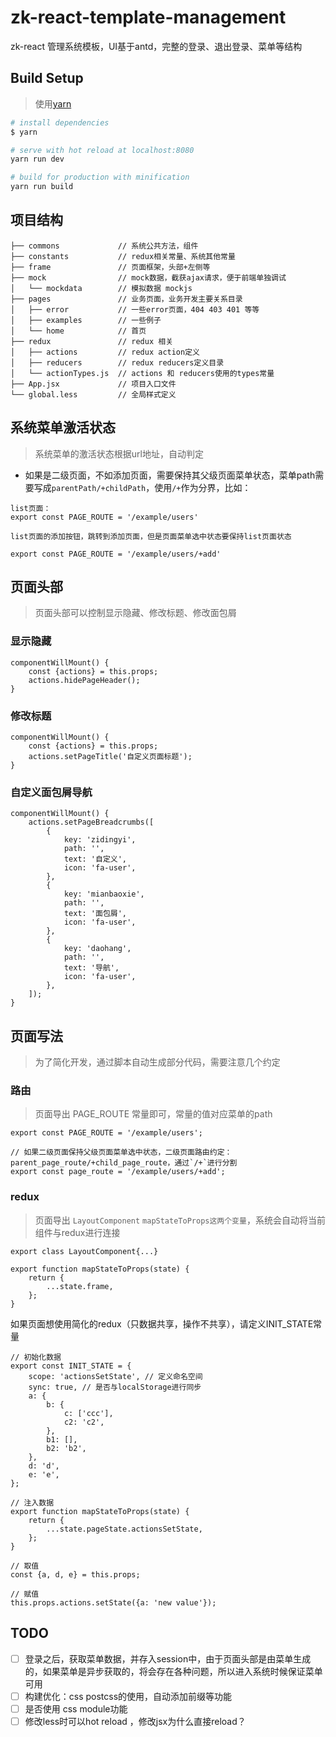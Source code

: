 # zk-react-template-management
zk-react 管理系统模板，UI基于antd，完整的登录、退出登录、菜单等结构

## Build Setup
> 使用[yarn](https://yarnpkg.com/zh-Hans/)

``` bash
# install dependencies
$ yarn

# serve with hot reload at localhost:8080
yarn run dev

# build for production with minification
yarn run build

```

## 项目结构
```
├── commons             // 系统公共方法，组件
├── constants           // redux相关常量、系统其他常量
├── frame               // 页面框架，头部+左侧等
├── mock                // mock数据，截获ajax请求，便于前端单独调试
│   └── mockdata        // 模拟数据 mockjs
├── pages               // 业务页面，业务开发主要关系目录
│   ├── error           // 一些error页面，404 403 401 等等
│   ├── examples        // 一些例子
│   └── home            // 首页
├── redux               // redux 相关
│   ├── actions         // redux action定义
│   ├── reducers        // redux reducers定义目录
│   └── actionTypes.js  // actions 和 reducers使用的types常量
├── App.jsx             // 项目入口文件
└── global.less         // 全局样式定义

```

## 系统菜单激活状态
> 系统菜单的激活状态根据url地址，自动判定

- 如果是二级页面，不如添加页面，需要保持其父级页面菜单状态，菜单path需要写成`parentPath/+childPath`，使用`/+`作为分界，比如：
```
list页面：
export const PAGE_ROUTE = '/example/users'

list页面的添加按钮，跳转到添加页面，但是页面菜单选中状态要保持list页面状态

export const PAGE_ROUTE = '/example/users/+add'
```

## 页面头部
> 页面头部可以控制显示隐藏、修改标题、修改面包屑

### 显示隐藏
```
componentWillMount() {
    const {actions} = this.props;
    actions.hidePageHeader();
}

```

### 修改标题
```
componentWillMount() {
    const {actions} = this.props;
    actions.setPageTitle('自定义页面标题');
}
```

### 自定义面包屑导航
```
componentWillMount() {
    actions.setPageBreadcrumbs([
        {
            key: 'zidingyi',
            path: '',
            text: '自定义',
            icon: 'fa-user',
        },
        {
            key: 'mianbaoxie',
            path: '',
            text: '面包屑',
            icon: 'fa-user',
        },
        {
            key: 'daohang',
            path: '',
            text: '导航',
            icon: 'fa-user',
        },
    ]);
}
```

## 页面写法
> 为了简化开发，通过脚本自动生成部分代码，需要注意几个约定

### 路由
> 页面导出 PAGE_ROUTE 常量即可，常量的值对应菜单的path

```
export const PAGE_ROUTE = '/example/users';

// 如果二级页面保持父级页面菜单选中状态，二级页面路由约定：parent_page_route/+child_page_route，通过`/+`进行分割
export const page_route = '/example/users/+add';
```

### redux
> 页面导出 `LayoutComponent` `mapStateToProps这两个变量`，系统会自动将当前组件与redux进行连接

```
export class LayoutComponent{...}

export function mapStateToProps(state) {
    return {
        ...state.frame,
    };
}
```

如果页面想使用简化的redux（只数据共享，操作不共享），请定义INIT_STATE常量
```
// 初始化数据
export const INIT_STATE = {
    scope: 'actionsSetState', // 定义命名空间
    sync: true, // 是否与localStorage进行同步
    a: {
        b: {
            c: ['ccc'],
            c2: 'c2',
        },
        b1: [],
        b2: 'b2',
    },
    d: 'd',
    e: 'e',
};

// 注入数据
export function mapStateToProps(state) {
    return {
        ...state.pageState.actionsSetState,
    };
}

// 取值
const {a, d, e} = this.props;

// 赋值
this.props.actions.setState({a: 'new value'});
```

## TODO
- [ ] 登录之后，获取菜单数据，并存入session中，由于页面头部是由菜单生成的，如果菜单是异步获取的，将会存在各种问题，所以进入系统时候保证菜单可用
- [ ] 构建优化：css postcss的使用，自动添加前缀等功能
- [ ] 是否使用 css module功能
- [ ] 修改less时可以hot reload ，修改jsx为什么直接reload？
